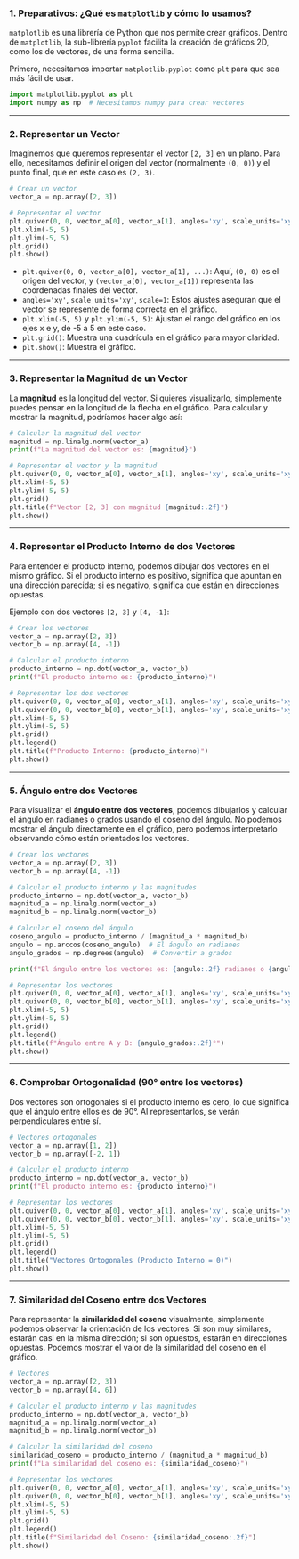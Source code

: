 ### 1. Preparativos: ¿Qué es `matplotlib` y cómo lo usamos?

`matplotlib` es una librería de Python que nos permite crear gráficos. Dentro de `matplotlib`, la sub-librería `pyplot` facilita la creación de gráficos 2D, como los de vectores, de una forma sencilla.

Primero, necesitamos importar `matplotlib.pyplot` como `plt` para que sea más fácil de usar.

```python
import matplotlib.pyplot as plt
import numpy as np  # Necesitamos numpy para crear vectores
```

---

### 2. Representar un Vector

Imaginemos que queremos representar el vector `[2, 3]` en un plano. Para ello, necesitamos definir el origen del vector (normalmente `(0, 0)`) y el punto final, que en este caso es `(2, 3)`.

```python
# Crear un vector
vector_a = np.array([2, 3])

# Representar el vector
plt.quiver(0, 0, vector_a[0], vector_a[1], angles='xy', scale_units='xy', scale=1, color='blue')
plt.xlim(-5, 5)
plt.ylim(-5, 5)
plt.grid()
plt.show()
```

- `plt.quiver(0, 0, vector_a[0], vector_a[1], ...)`: Aquí, `(0, 0)` es el origen del vector, y `(vector_a[0], vector_a[1])` representa las coordenadas finales del vector.
- `angles='xy'`, `scale_units='xy'`, `scale=1`: Estos ajustes aseguran que el vector se represente de forma correcta en el gráfico.
- `plt.xlim(-5, 5)` y `plt.ylim(-5, 5)`: Ajustan el rango del gráfico en los ejes x e y, de -5 a 5 en este caso.
- `plt.grid()`: Muestra una cuadrícula en el gráfico para mayor claridad.
- `plt.show()`: Muestra el gráfico.

---

### 3. Representar la Magnitud de un Vector

La **magnitud** es la longitud del vector. Si quieres visualizarlo, simplemente puedes pensar en la longitud de la flecha en el gráfico. Para calcular y mostrar la magnitud, podríamos hacer algo así:

```python
# Calcular la magnitud del vector
magnitud = np.linalg.norm(vector_a)
print(f"La magnitud del vector es: {magnitud}")

# Representar el vector y la magnitud
plt.quiver(0, 0, vector_a[0], vector_a[1], angles='xy', scale_units='xy', scale=1, color='blue')
plt.xlim(-5, 5)
plt.ylim(-5, 5)
plt.grid()
plt.title(f"Vector [2, 3] con magnitud {magnitud:.2f}")
plt.show()
```

---

### 4. Representar el Producto Interno de dos Vectores

Para entender el producto interno, podemos dibujar dos vectores en el mismo gráfico. Si el producto interno es positivo, significa que apuntan en una dirección parecida; si es negativo, significa que están en direcciones opuestas.

Ejemplo con dos vectores `[2, 3]` y `[4, -1]`:

```python
# Crear los vectores
vector_a = np.array([2, 3])
vector_b = np.array([4, -1])

# Calcular el producto interno
producto_interno = np.dot(vector_a, vector_b)
print(f"El producto interno es: {producto_interno}")

# Representar los dos vectores
plt.quiver(0, 0, vector_a[0], vector_a[1], angles='xy', scale_units='xy', scale=1, color='blue', label='Vector A')
plt.quiver(0, 0, vector_b[0], vector_b[1], angles='xy', scale_units='xy', scale=1, color='red', label='Vector B')
plt.xlim(-5, 5)
plt.ylim(-5, 5)
plt.grid()
plt.legend()
plt.title(f"Producto Interno: {producto_interno}")
plt.show()
```

---

### 5. Ángulo entre dos Vectores

Para visualizar el **ángulo entre dos vectores**, podemos dibujarlos y calcular el ángulo en radianes o grados usando el coseno del ángulo. No podemos mostrar el ángulo directamente en el gráfico, pero podemos interpretarlo observando cómo están orientados los vectores.

```python
# Crear los vectores
vector_a = np.array([2, 3])
vector_b = np.array([4, -1])

# Calcular el producto interno y las magnitudes
producto_interno = np.dot(vector_a, vector_b)
magnitud_a = np.linalg.norm(vector_a)
magnitud_b = np.linalg.norm(vector_b)

# Calcular el coseno del ángulo
coseno_angulo = producto_interno / (magnitud_a * magnitud_b)
angulo = np.arccos(coseno_angulo)  # El ángulo en radianes
angulo_grados = np.degrees(angulo)  # Convertir a grados

print(f"El ángulo entre los vectores es: {angulo:.2f} radianes o {angulo_grados:.2f} grados")

# Representar los vectores
plt.quiver(0, 0, vector_a[0], vector_a[1], angles='xy', scale_units='xy', scale=1, color='blue', label='Vector A')
plt.quiver(0, 0, vector_b[0], vector_b[1], angles='xy', scale_units='xy', scale=1, color='red', label='Vector B')
plt.xlim(-5, 5)
plt.ylim(-5, 5)
plt.grid()
plt.legend()
plt.title(f"Ángulo entre A y B: {angulo_grados:.2f}°")
plt.show()
```

---

### 6. Comprobar Ortogonalidad (90° entre los vectores)

Dos vectores son ortogonales si el producto interno es cero, lo que significa que el ángulo entre ellos es de 90°. Al representarlos, se verán perpendiculares entre sí.

```python
# Vectores ortogonales
vector_a = np.array([1, 2])
vector_b = np.array([-2, 1])

# Calcular el producto interno
producto_interno = np.dot(vector_a, vector_b)
print(f"El producto interno es: {producto_interno}")

# Representar los vectores
plt.quiver(0, 0, vector_a[0], vector_a[1], angles='xy', scale_units='xy', scale=1, color='blue', label='Vector A')
plt.quiver(0, 0, vector_b[0], vector_b[1], angles='xy', scale_units='xy', scale=1, color='red', label='Vector B')
plt.xlim(-5, 5)
plt.ylim(-5, 5)
plt.grid()
plt.legend()
plt.title("Vectores Ortogonales (Producto Interno = 0)")
plt.show()
```

---

### 7. Similaridad del Coseno entre dos Vectores

Para representar la **similaridad del coseno** visualmente, simplemente podemos observar la orientación de los vectores. Si son muy similares, estarán casi en la misma dirección; si son opuestos, estarán en direcciones opuestas. Podemos mostrar el valor de la similaridad del coseno en el gráfico.

```python
# Vectores
vector_a = np.array([2, 3])
vector_b = np.array([4, 6])

# Calcular el producto interno y las magnitudes
producto_interno = np.dot(vector_a, vector_b)
magnitud_a = np.linalg.norm(vector_a)
magnitud_b = np.linalg.norm(vector_b)

# Calcular la similaridad del coseno
similaridad_coseno = producto_interno / (magnitud_a * magnitud_b)
print(f"La similaridad del coseno es: {similaridad_coseno}")

# Representar los vectores
plt.quiver(0, 0, vector_a[0], vector_a[1], angles='xy', scale_units='xy', scale=1, color='blue', label='Vector A')
plt.quiver(0, 0, vector_b[0], vector_b[1], angles='xy', scale_units='xy', scale=1, color='red', label='Vector B')
plt.xlim(-5, 5)
plt.ylim(-5, 5)
plt.grid()
plt.legend()
plt.title(f"Similaridad del Coseno: {similaridad_coseno:.2f}")
plt.show()
```
